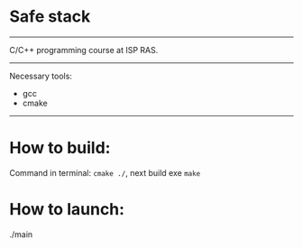 # Safe stack

---

C/C++ programming course at ISP RAS.

---

Necessary tools:

+ gcc
+ cmake

---

# How to build:

Command in terminal: `cmake ./`, next build exe `make`

<!-- The build is supported by Makefile:

> Build an exe file, tests, and documentation:
>> make full
>
> Build an exe file
>> make exeFile
>
> Build the documentation (which is located in the docs - index.html):
>> make docs
>
> Build tests
>> make tests -->

# How to launch:

./main 

<!-- 
> Launch program:
>> make runExeFile
>
> Launch tests
>> make runTests -->
